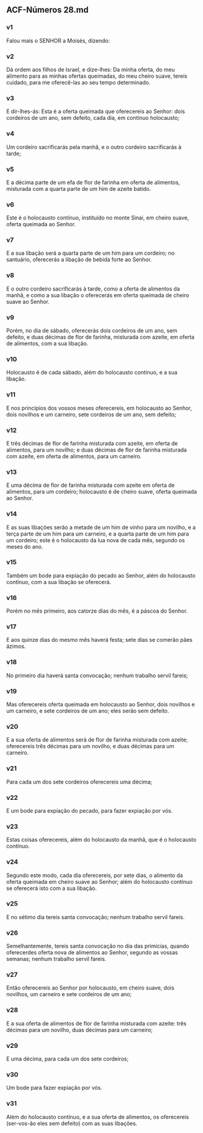 ## ACF-Números 28.md
### v1
 Falou mais o SENHOR a Moisés, dizendo:
### v2
 Dá ordem aos filhos de Israel, e dize-lhes: Da minha oferta, do meu alimento para as minhas ofertas queimadas, do meu cheiro suave, tereis cuidado, para me oferecê-las ao seu tempo determinado.
### v3
 E dir-lhes-ás: Esta é a oferta queimada que oferecereis ao Senhor: dois cordeiros de um ano, sem defeito, cada dia, em contínuo holocausto;
### v4
 Um cordeiro sacrificarás pela manhã, e o outro cordeiro sacrificarás à tarde;
### v5
 E a décima parte de um efa de flor de farinha em oferta de alimentos, misturada com a quarta parte de um him de azeite batido.
### v6
 Este é o holocausto contínuo, instituído no monte Sinai, em cheiro suave, oferta queimada ao Senhor.
### v7
 E a sua libação será a quarta parte de um him para um cordeiro; no santuário, oferecerás a libação de bebida forte ao Senhor.
### v8
 E o outro cordeiro sacrificarás à tarde, como a oferta de alimentos da manhã, e como a sua libação o oferecerás em oferta queimada de cheiro suave ao Senhor.
### v9
 Porém, no dia de sábado, oferecerás dois cordeiros de um ano, sem defeito, e duas décimas de flor de farinha, misturada com azeite, em oferta de alimentos, com a sua libação.
### v10
 Holocausto é de cada sábado, além do holocausto contínuo, e a sua libação.
### v11
 E nos princípios dos vossos meses oferecereis, em holocausto ao Senhor, dois novilhos e um carneiro, sete cordeiros de um ano, sem defeito;
### v12
 E três décimas de flor de farinha misturada com azeite, em oferta de alimentos, para um novilho; e duas décimas de flor de farinha misturada com azeite, em oferta de alimentos, para um carneiro.
### v13
 E uma décima de flor de farinha misturada com azeite em oferta de alimentos, para um cordeiro; holocausto é de cheiro suave, oferta queimada ao Senhor.
### v14
 E as suas libações serão a metade de um him de vinho para um novilho, e a terça parte de um him para um carneiro, e a quarta parte de um him para um cordeiro; este é o holocausto da lua nova de cada mês, segundo os meses do ano.
### v15
 Também um bode para expiação do pecado ao Senhor, além do holocausto contínuo, com a sua libação se oferecerá.
### v16
 Porém no mês primeiro, aos catorze dias do mês, é a páscoa do Senhor.
### v17
 E aos quinze dias do mesmo mês haverá festa; sete dias se comerão pães ázimos.
### v18
 No primeiro dia haverá santa convocação; nenhum trabalho servil fareis;
### v19
 Mas oferecereis oferta queimada em holocausto ao Senhor, dois novilhos e um carneiro, e sete cordeiros de um ano; eles serão sem defeito.
### v20
 E a sua oferta de alimentos será de flor de farinha misturada com azeite; oferecereis três décimas para um novilho, e duas décimas para um carneiro.
### v21
 Para cada um dos sete cordeiros oferecereis uma décima;
### v22
 E um bode para expiação do pecado, para fazer expiação por vós.
### v23
 Estas coisas oferecereis, além do holocausto da manhã, que é o holocausto contínuo.
### v24
 Segundo este modo, cada dia oferecereis, por sete dias, o alimento da oferta queimada em cheiro suave ao Senhor; além do holocausto contínuo se oferecerá isto com a sua libação.
### v25
 E no sétimo dia tereis santa convocação; nenhum trabalho servil fareis.
### v26
 Semelhantemente, tereis santa convocação no dia das primícias, quando oferecerdes oferta nova de alimentos ao Senhor, segundo as vossas semanas; nenhum trabalho servil fareis.
### v27
 Então oferecereis ao Senhor por holocausto, em cheiro suave, dois novilhos, um carneiro e sete cordeiros de um ano;
### v28
 E a sua oferta de alimentos de flor de farinha misturada com azeite: três décimas para um novilho, duas décimas para um carneiro;
### v29
 E uma décima, para cada um dos sete cordeiros;
### v30
 Um bode para fazer expiação por vós.
### v31
 Além do holocausto contínuo, e a sua oferta de alimentos, os oferecereis (ser-vos-ão eles sem defeito) com as suas libações.

